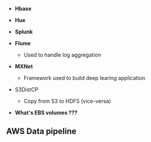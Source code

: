 * **Hbase**

* **Hue**

* **Splunk**

* **Flume**
    * Used to handle log aggregation 

* **MXNet** 
    * Framework used to build deep learing application

* S3DistCP
    * Copy from S3 to HDFS (vice-versa)


 * **What's EBS volumes ???**   

 ## AWS Data pipeline
 